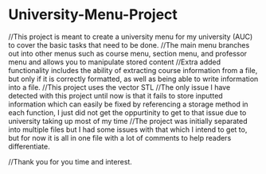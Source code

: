 # University-Menu-Project

//This project is meant to create a university menu for my university (AUC) to cover the basic tasks that need to be done.
//The main menu branches out into other menus such as course menu, section menu, and professor menu and allows you to manipulate stored content
//Extra added functionality includes the ability of extracting course information from a file, but only if it is correctly formatted, as well as being able to write information into a file.
//This project uses the vector STL
//The only issue I have detected with this project until now is that it fails to store inputted information which can easily be fixed by referencing a storage method in each function, I just did not get the oppurtinity to get to that issue due to university taking up most of my time
//The project was initially separated into multiple files but I had some issues with that which I intend to get to, but for now it is all in one file with a lot of comments to help readers differentiate.

//Thank you for you time and interest.
